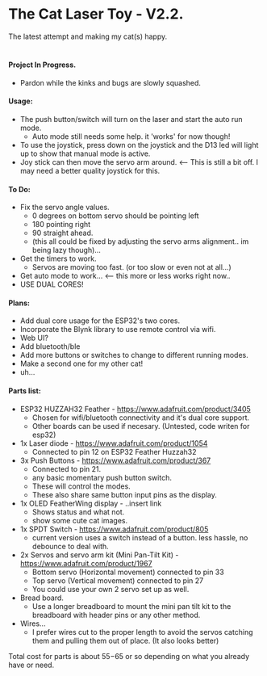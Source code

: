 # The Cat Laser Toy - V2.2.
The latest attempt and making my cat(s) happy.

#

#### Project In Progress.
- Pardon while the kinks and bugs are slowly squashed.

#### Usage:
- The push button/switch will turn on the laser and start the auto run mode. 
    * Auto mode still needs some help. it 'works' for now though!
- To use the joystick, press down on the joystick and the D13 led will light up to show that manual mode is active. 
- Joy stick can then move the servo arm around. <-- This is still a bit off. I may need a better quality joystick for this.

#### To Do:
- Fix the servo angle values. 
    * 0 degrees on bottom servo should be pointing left
    * 180 pointing right
    * 90 straight ahead.
    * (this all could be fixed by adjusting the servo arms alignment.. im being lazy though)...
- Get the timers to work.
    * Servos are moving too fast. (or too slow or even not at all...)
- Get auto mode to work... <-- this more or less works right now..
- USE DUAL CORES!

#### Plans:
- Add dual core usage for the ESP32's two cores.
- Incorporate the Blynk library to use remote control via wifi.
- Web UI?
- Add bluetooth/ble
- Add more buttons or switches to change to different running modes.
- Make a second one for my other cat!
- uh...

#### Parts list:
- ESP32 HUZZAH32 Feather - https://www.adafruit.com/product/3405
    * Chosen for wifi/bluetooth connectivity and it's dual core support.
    * Other boards can be used if necesary. (Untested, code writen for esp32)
- 1x Laser diode - https://www.adafruit.com/product/1054
    * Connected to pin 12 on ESP32 Feather Huzzah32
- 3x Push Buttons - https://www.adafruit.com/product/367
    * Connected to pin 21.
    * any basic momentary push button switch. 
    * These will control the modes. 
    * These also share same button input pins as the display.
- 1x OLED FeatherWing display - ..insert link
    * Shows status and what not.
    * show some cute cat images.
- 1x SPDT Switch - https://www.adafruit.com/product/805
    * current version uses a switch instead of a button. less hassle, no debounce to deal with.
- 2x Servos and servo arm kit (Mini Pan-Tilt Kit) - https://www.adafruit.com/product/1967
    * Bottom servo (Horizontal movement) connected to pin 33
    * Top servo (Vertical movement) connected to pin 27
    * You could use your own 2 servo set up as well.
- Bread board.
    * Use a longer breadboard to mount the mini pan tilt kit to the breadboard with header pins or any other method.
- Wires...
    * I prefer wires cut to the proper length to avoid the servos catching them and pulling them out of place. (It also looks better)

Total cost for parts is about $55-$65 or so depending on what you already have or need.
